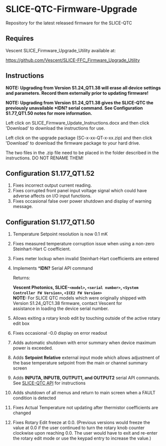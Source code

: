# SLICE-QTC-Firmware-Upgrade
Repository for the latest released firmware for the SLICE-QTC

## Requires 
  Vescent SLICE_Firmware_Upgrade_Utility available at:
  
  https://github.com/Vescent/SLICE-FFC_Firmware_Upgrade_Utility
## Instructions
  __NOTE: Upgrading from Version S1.24_QT1.38 will erase all device settings and parameters. Record them externally prior to updating firmware!__
  
  __NOTE: Upgrading from Version S1.24_QT1.38 gives the SLICE-QTC the previously unavailable ***IDN?** serial command. See Configuration S1.77_QT1.50 notes for more information.__
  
  Left click on SLICE_Firmware_Update_Instructions.docx and then click 'Download' to download the instructions for use.

  Left click on the upgrade package (SC-x-xx-QT-x-xx.zip) and then click 'Download' to download the firmware package to your hard drive.
  
  The two files in the .zip file need to be placed in the folder described in the instructions. DO NOT RENAME THEM!
## Configuration S1.177_QT1.52
 1. Fixes incorrect output current reading. 
 2. Fixes corrupted front panel input voltage signal which could have adverse affects on I/O input functions.
 3. Fixes occasional false over power shutdown and display of warning message.
## Configuration S1.177_QT1.50
 1. Temperature Setpoint resolution is now 0.1 mK
 2. Fixes measured temperature corruption issue when using a non-zero Steinhart-Hart C coefficient.
 3. Fixes meter lockup when invalid Steinhart-Hart coefficients are entered
 4. Implements ***IDN?** Serial API command
   
       Returns:
    
       __Vescent Photonics, SLICE-`<model>`, `<serial number>`, `<System Controller FW Version>`, `<ICE2 FW Version>`__  
       __NOTE:__ For SLICE QTC models which were originally shipped with Version S1.24_QTC1.38 firmware, contact Vescent for  
                 assistance in loading the device serial number.
       
  5. Allows exiting a rotary knob edit by touching outside of the active rotary edit box
  6. Fixes occasional -0.0 display on error readout
  7. Adds automatic shutdown with error summary when device maximum power is exceeded.
  8. Adds **Setpoint Relative** external input mode which allows adjustment of the base temperature setpoint from the main or channel summary screen  
  9. Adds **INPUTA, INPUTB, OUTPUT1, and OUTPUT2** serial API commands. See [SLICE-QTC API](https://www.vescent.com/manuals/doku.php?id=slice:qt:api) for instructions  
  10. Adds shutdown of all menus and return to main screen when a FAULT condition is detected  
  11. Fixes Actual Temperature not updating after thermistor coefficients are changed  
  12. Fixes Rotary Edit freeze at 0.0. (Previous versions would freeze the value at 0.0 if the user continued to turn the rotary knob counter clockwise upon reaching 0.0. The user would have to exit and re-enter the rotary edit mode or use the keypad entry to increase the value.)
  
